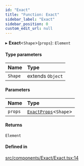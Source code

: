 ```yaml
---
id: "Exact"
title: "Function: Exact"
sidebar_label: "Exact"
sidebar_position: 0
custom_edit_url: null
---
```


▸ **Exact**<`Shape`\>(`props`): `Element`

#### Type parameters

| Name | Type |
| :------ | :------ |
| `Shape` | extends `Object` |

#### Parameters

| Name | Type |
| :------ | :------ |
| `props` | [`ExactProps`](../types/ExactProps)<`Shape`\> |

#### Returns

`Element`

#### Defined in

[src/components/Exact/Exact.tsx:14](https://github.com/ythecombinator/react-matchez/blob/504c7f8/src/components/Exact/Exact.tsx#L14)

